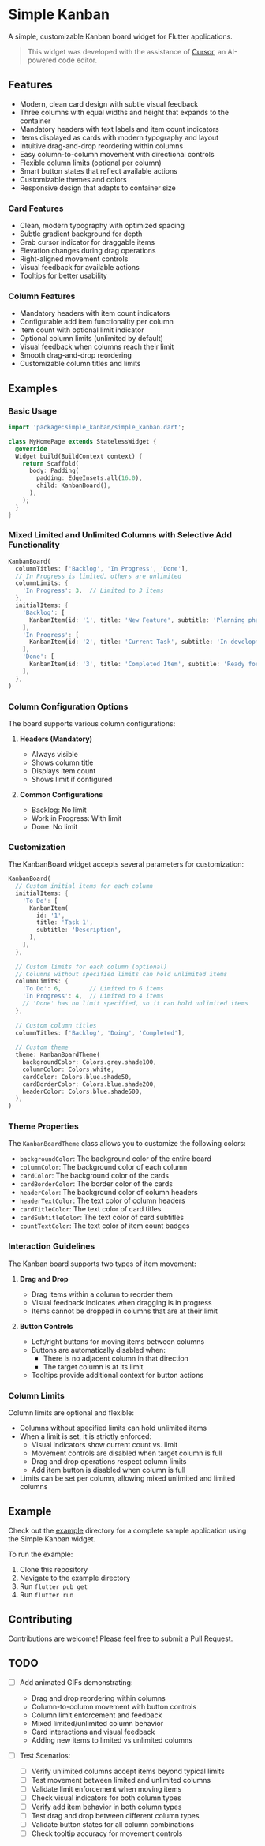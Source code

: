 # Simple Kanban

A simple, customizable Kanban board widget for Flutter applications.

> This widget was developed with the assistance of [Cursor](https://cursor.sh/), an AI-powered code editor.

## Features

- Modern, clean card design with subtle visual feedback
- Three columns with equal widths and height that expands to the container
- Mandatory headers with text labels and item count indicators
- Items displayed as cards with modern typography and layout
- Intuitive drag-and-drop reordering within columns
- Easy column-to-column movement with directional controls
- Flexible column limits (optional per column)
- Smart button states that reflect available actions
- Customizable themes and colors
- Responsive design that adapts to container size

### Card Features
- Clean, modern typography with optimized spacing
- Subtle gradient background for depth
- Grab cursor indicator for draggable items
- Elevation changes during drag operations
- Right-aligned movement controls
- Visual feedback for available actions
- Tooltips for better usability

### Column Features
- Mandatory headers with item count indicators
- Configurable add item functionality per column
- Item count with optional limit indicator
- Optional column limits (unlimited by default)
- Visual feedback when columns reach their limit
- Smooth drag-and-drop reordering
- Customizable column titles and limits

## Examples

### Basic Usage

```dart
import 'package:simple_kanban/simple_kanban.dart';

class MyHomePage extends StatelessWidget {
  @override
  Widget build(BuildContext context) {
    return Scaffold(
      body: Padding(
        padding: EdgeInsets.all(16.0),
        child: KanbanBoard(),
      ),
    );
  }
}
```

### Mixed Limited and Unlimited Columns with Selective Add Functionality

```dart
KanbanBoard(
  columnTitles: ['Backlog', 'In Progress', 'Done'],
  // In Progress is limited, others are unlimited
  columnLimits: {
    'In Progress': 3,  // Limited to 3 items
  },
  initialItems: {
    'Backlog': [
      KanbanItem(id: '1', title: 'New Feature', subtitle: 'Planning phase'),
    ],
    'In Progress': [
      KanbanItem(id: '2', title: 'Current Task', subtitle: 'In development'),
    ],
    'Done': [
      KanbanItem(id: '3', title: 'Completed Item', subtitle: 'Ready for release'),
    ],
  },
)
```

### Column Configuration Options

The board supports various column configurations:

1. **Headers (Mandatory)**
   - Always visible
   - Shows column title
   - Displays item count
   - Shows limit if configured

2. **Common Configurations**
   - Backlog: No limit
   - Work in Progress: With limit
   - Done: No limit

### Customization

The KanbanBoard widget accepts several parameters for customization:

```dart
KanbanBoard(
  // Custom initial items for each column
  initialItems: {
    'To Do': [
      KanbanItem(
        id: '1',
        title: 'Task 1',
        subtitle: 'Description',
      ),
    ],
  },
  
  // Custom limits for each column (optional)
  // Columns without specified limits can hold unlimited items
  columnLimits: {
    'To Do': 6,        // Limited to 6 items
    'In Progress': 4,  // Limited to 4 items
    // 'Done' has no limit specified, so it can hold unlimited items
  },
  
  // Custom column titles
  columnTitles: ['Backlog', 'Doing', 'Completed'],
  
  // Custom theme
  theme: KanbanBoardTheme(
    backgroundColor: Colors.grey.shade100,
    columnColor: Colors.white,
    cardColor: Colors.blue.shade50,
    cardBorderColor: Colors.blue.shade200,
    headerColor: Colors.blue.shade500,
  ),
)
```

### Theme Properties

The `KanbanBoardTheme` class allows you to customize the following colors:

- `backgroundColor`: The background color of the entire board
- `columnColor`: The background color of each column
- `cardColor`: The background color of the cards
- `cardBorderColor`: The border color of the cards
- `headerColor`: The background color of column headers
- `headerTextColor`: The text color of column headers
- `cardTitleColor`: The text color of card titles
- `cardSubtitleColor`: The text color of card subtitles
- `countTextColor`: The text color of item count badges

### Interaction Guidelines

The Kanban board supports two types of item movement:

1. **Drag and Drop**
   - Drag items within a column to reorder them
   - Visual feedback indicates when dragging is in progress
   - Items cannot be dropped in columns that are at their limit

2. **Button Controls**
   - Left/right buttons for moving items between columns
   - Buttons are automatically disabled when:
     - There is no adjacent column in that direction
     - The target column is at its limit
   - Tooltips provide additional context for button actions

### Column Limits

Column limits are optional and flexible:
- Columns without specified limits can hold unlimited items
- When a limit is set, it is strictly enforced:
  - Visual indicators show current count vs. limit
  - Movement controls are disabled when target column is full
  - Drag and drop operations respect column limits
  - Add item button is disabled when column is full
- Limits can be set per column, allowing mixed unlimited and limited columns

## Example

Check out the [example](example) directory for a complete sample application using the Simple Kanban widget.

To run the example:

1. Clone this repository
2. Navigate to the example directory
3. Run `flutter pub get`
4. Run `flutter run`

## Contributing

Contributions are welcome! Please feel free to submit a Pull Request.

## TODO

- [ ] Add animated GIFs demonstrating:
  - Drag and drop reordering within columns
  - Column-to-column movement with button controls
  - Column limit enforcement and feedback
  - Mixed limited/unlimited column behavior
  - Card interactions and visual feedback
  - Adding new items to limited vs unlimited columns

- [ ] Test Scenarios:
  - [ ] Verify unlimited columns accept items beyond typical limits
  - [ ] Test movement between limited and unlimited columns
  - [ ] Validate limit enforcement when moving items
  - [ ] Check visual indicators for both column types
  - [ ] Verify add item behavior in both column types
  - [ ] Test drag and drop between different column types
  - [ ] Validate button states for all column combinations
  - [ ] Check tooltip accuracy for movement controls
